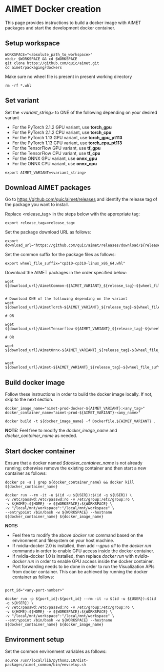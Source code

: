 AIMET Docker creation
=====================

This page provides instructions to build a docker image with AIMET packages and start the development docker container.

Setup workspace
---------------

```console
WORKSPACE="<absolute_path_to_workspace>"
mkdir $WORKSPACE && cd $WORKSPACE
git clone https://github.com/quic/aimet.git
cd aimet/packaging/dockers
```

Make sure no wheel file is present in present working directory
```console
rm -rf *.whl
```

Set variant
------------

Set the *<variant_string>* to ONE of the following depending on your desired variant

* For the PyTorch 2.1.2 GPU variant, use **torch_gpu**
* For the PyTorch 2.1.2 CPU variant, use **torch_cpu**
* For the PyTorch 1.13 GPU variant, use **torch_gpu_pt113**
* For the PyTorch 1.13 CPU variant, use **torch_cpu_pt113**
* For the TensorFlow GPU variant, use **tf_gpu**
* For the TensorFlow CPU variant, use **tf_cpu**
* For the ONNX GPU variant, use **onnx_gpu**
* For the ONNX CPU variant, use **onnx_cpu**

```console
export AIMET_VARIANT=<variant_string>
```

Download AIMET packages
------------------------

Go to https://github.com/quic/aimet/releases and identify the release tag of the package you want to install.


Replace <release_tag> in the steps below with the appropriate tag:

```console
export release_tag=<release_tag>
```

Set the package download URL as follows:

```console
export download_url="https://github.com/quic/aimet/releases/download/${release_tag}"
```

Set the common suffix for the package files as follows:

```console
export wheel_file_suffix="cp310-cp310-linux_x86_64.whl"
```

Download the AIMET packages in the order specified below:

```console
wget ${download_url}/AimetCommon-${AIMET_VARIANT}_${release_tag}-${wheel_file_suffix}


# Download ONE of the following depending on the variant
wget ${download_url}/AimetTorch-${AIMET_VARIANT}_${release_tag}-${wheel_file_suffix}

# OR

wget ${download_url}/AimetTensorflow-${AIMET_VARIANT}_${release_tag}-${wheel_file_suffix}

# OR

wget ${download_url}/AimetOnnx-${AIMET_VARIANT}_${release_tag}-${wheel_file_suffix}


wget ${download_url}/Aimet-${AIMET_VARIANT}_${release_tag}-${wheel_file_suffix}
```

Build docker image
------------------

Follow these instructions in order to build the docker image locally. If not, skip to the next section.

```console
docker_image_name="aimet-prod-docker-${AIMET_VARIANT}:<any_tag>"
docker_container_name="aimet-prod-${AIMET_VARIANT}-<any_name>"

docker build -t ${docker_image_name} -f Dockerfile.${AIMET_VARIANT} .
```

**NOTE:** Feel free to modify the *docker_image_name* and *docker_container_name* as needed.

Start docker container
-----------------------

Ensure that a docker named *$docker_container_name* is not already running; otherwise remove the existing container and then start a new container as follows:

```console
docker ps -a | grep ${docker_container_name} && docker kill ${docker_container_name}

docker run --rm -it -u $(id -u ${USER}):$(id -g ${USER}) \
-v /etc/passwd:/etc/passwd:ro -v /etc/group:/etc/group:ro \
-v ${HOME}:${HOME} -v ${WORKSPACE}:${WORKSPACE} \
-v "/local/mnt/workspace":"/local/mnt/workspace" \
--entrypoint /bin/bash -w ${WORKSPACE} --hostname ${docker_container_name} ${docker_image_name}
```

**NOTE:**
* Feel free to modify the above *docker run* command based on the environment and filesystem on your host machine.
* If nvidia-docker 2.0 is installed, then add *--gpus all* to the *docker run* commands in order to enable GPU access inside the docker container.
* If nvidia-docker 1.0 is installed, then replace *docker run* with *nvidia-docker run* in order to enable GPU access inside the docker container.
* Port forwarding needs to be done in order to run the Visualization APIs from docker container. This can be achieved by running the docker container as follows:

```console

port_id="<any-port-number>"

docker run -p ${port_id}:${port_id} --rm -it -u $(id -u ${USER}):$(id -g ${USER}) \
-v /etc/passwd:/etc/passwd:ro -v /etc/group:/etc/group:ro \
-v ${HOME}:${HOME} -v ${WORKSPACE}:${WORKSPACE} \
-v "/local/mnt/workspace":"/local/mnt/workspace" \
--entrypoint /bin/bash -w ${WORKSPACE} --hostname ${docker_container_name} ${docker_image_name}
```

Environment setup
------------------

Set the common environment variables as follows:

```console
source /usr/local/lib/python3.10/dist-packages/aimet_common/bin/envsetup.sh
```

